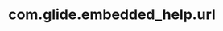 ---
weight: 1365
layout: page
title: com.glide.embedded_help.url
description: ""
value: "http://gumbo/"
---